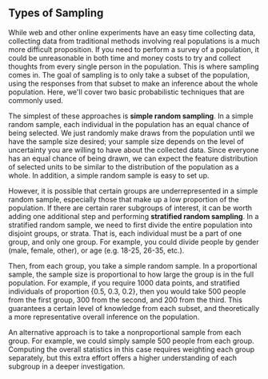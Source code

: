 ## Types of Sampling
While web and other online experiments have an easy time collecting data, 
collecting data from traditional methods involving real populations is a much more difficult proposition. 
If you need to perform a survey of a population, 
it could be unreasonable in both time and money costs to try and collect thoughts from every single person in the population. 
This is where sampling comes in. 
The goal of sampling is to only take a subset of the population, 
using the responses from that subset to make an inference about the whole population. 
Here, we'll cover two basic probabilistic techniques that are commonly used.

The simplest of these approaches is **simple random sampling**. 
In a simple random sample, each individual in the population has an equal chance of being selected. 
We just randomly make draws from the population until we have the sample size desired; 
your sample size depends on the level of uncertainty you are willing to have about the collected data. 
Since everyone has an equal chance of being drawn, 
we can expect the feature distribution of selected units to be similar to the distribution of the population as a whole. 
In addition, a simple random sample is easy to set up.

However, it is possible that certain groups are underrepresented in a simple random sample, 
especially those that make up a low proportion of the population. 
If there are certain rarer subgroups of interest, 
it can be worth adding one additional step and performing **stratified random sampling**. 
In a stratified random sample, we need to first divide the entire population into disjoint groups, or strata. 
That is, each individual must be a part of one group, and only one group. 
For example, you could divide people by gender (male, female, other), or age (e.g. 18-25, 26-35, etc.).

Then, from each group, you take a simple random sample. 
In a proportional sample, the sample size is proportional to how large the group is in the full population. 
For example, if you require 1000 data points, and stratified individuals of proportion {0.5, 0.3, 0.2}, 
then you would take 500 people from the first group, 300 from the second, and 200 from the third. 
This guarantees a certain level of knowledge from each subset, and theoretically a more representative overall inference on the population.

An alternative approach is to take a nonproportional sample from each group. 
For example, we could simply sample 500 people from each group. 
Computing the overall statistics in this case requires weighting each group separately, 
but this extra effort offers a higher understanding of each subgroup in a deeper investigation.
